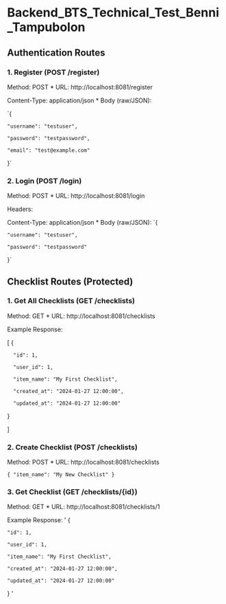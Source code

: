 ﻿# Backend_BTS_Technical_Test_Benni_Tampubolon

##  Authentication Routes

### 1. Register (POST /register) 

Method: POST * URL: http://localhost:8081/register

Content-Type: application/json * Body (raw/JSON):

`{

    "username": "testuser",
    
    "password": "testpassword",
    
    "email": "test@example.com"
    
}`

### 2. Login (POST /login) 

Method: POST * URL: http://localhost:8081/login  

Headers:

Content-Type: application/json * Body (raw/JSON):
`{

    "username": "testuser",
    
    "password": "testpassword"
    
}`

## Checklist Routes (Protected)

### 1. Get All Checklists (GET /checklists) 

Method: GET * URL: http://localhost:8081/checklists

Example Response:

[
  {
  
      "id": 1,
      
      "user_id": 1,
      
      "item_name": "My First Checklist",
      
      "created_at": "2024-01-27 12:00:00",
      
      "updated_at": "2024-01-27 12:00:00"
      
  }
  
]

### 2. Create Checklist (POST /checklists)  

Method: POST * URL: http://localhost:8081/checklists

`{
    "item_name": "My New Checklist"
}`

### 3. Get Checklist (GET /checklists/{id}) 

Method: GET * URL: http://localhost:8081/checklists/1

 Example Response:
 '
 {
 
    "id": 1,
    
    "user_id": 1,
    
    "item_name": "My First Checklist",
    
    "created_at": "2024-01-27 12:00:00",
    
    "updated_at": "2024-01-27 12:00:00"
    
}
'

